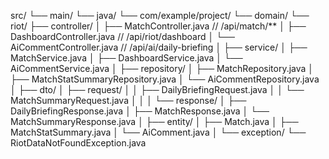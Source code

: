 src/
└── main/
└── java/
└── com/example/project/
└── domain/
└── riot/
├── controller/
│   ├── MatchController.java              // /api/match/**
│   ├── DashboardController.java          // /api/riot/dashboard
│   └── AiCommentController.java          // /api/ai/daily-briefing
│
├── service/
│   ├── MatchService.java
│   ├── DashboardService.java
│   └── AiCommentService.java
│
├── repository/
│   ├── MatchRepository.java
│   ├── MatchStatSummaryRepository.java
│   └── AiCommentRepository.java
│
├── dto/
│   ├── request/
│   │   ├── DailyBriefingRequest.java
│   │   └── MatchSummaryRequest.java
│   │
│   └── response/
│       ├── DailyBriefingResponse.java
│       ├── MatchResponse.java
│       └── MatchSummaryResponse.java
│
├── entity/
│   ├── Match.java
│   ├── MatchStatSummary.java
│   └── AiComment.java
│
└── exception/
└── RiotDataNotFoundException.java